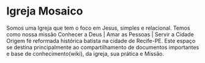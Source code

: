 # Igreja Mosaico
Somos uma Igreja que tem o foco em Jesus, simples e relacional. Temos como nossa missão
Conhecer a Deus | Amar as Pessoas | Servir a Cidade
Origem fé reformada histórica batista na cidade de Recife-PE. Este espaço se destina principalmente ao compartilhamento de documentos importantes e base de conhecimento(wiki), da igreja, sua prática e Missão.
